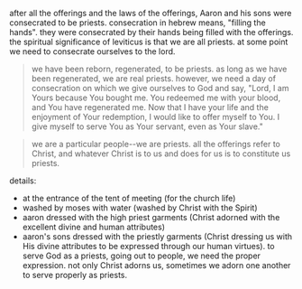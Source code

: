 after all the offerings and the laws of the offerings, Aaron and his sons were
consecrated to be priests. consecration in hebrew means, "filling the hands". they
were consecrated by their hands being filled with the offerings. the spiritual
significance of leviticus is that we are all priests. at some point we need to
consecrate ourselves to the lord.

> we have been reborn, regenerated, to be priests. as long as we have been regenerated, we are real priests. however, we need a day of consecration on which we give ourselves to God and say, "Lord, I am Yours because You bought me. You redeemed me with your blood, and You have regenerated me. Now that I have your life and the enjoyment of Your redemption, I would like to offer myself to You. I give myself to serve You as Your servant, even as Your slave."

> we are a particular people--we are priests. all the offerings refer to Christ, and whatever Christ is to us and does for us is to constitute us priests.

details:
- at the entrance of the tent of meeting (for the church life)
- washed by moses with water (washed by Christ with the Spirit)
- aaron dressed with the high priest garments (Christ adorned with the excellent divine and human attributes)
- aaron's sons dressed with the priestly garments (Christ dressing us with His divine attributes to be expressed through our human virtues). to serve God as a priests, going out to people, we need the proper expression. not only Christ adorns us, sometimes we adorn one another to serve properly as priests.
